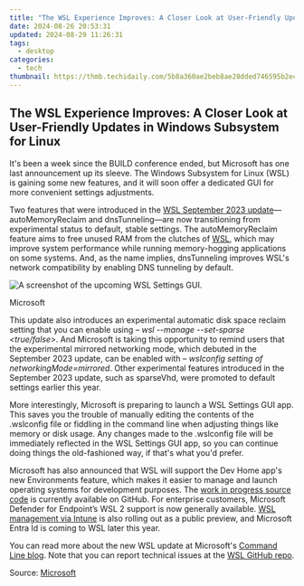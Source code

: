 ```yaml
---
title: "The WSL Experience Improves: A Closer Look at User-Friendly Updates in Windows Subsystem for Linux"
date: 2024-08-26 20:53:31
updated: 2024-08-29 11:26:31
tags:
  - desktop
categories:
  - tech
thumbnail: https://thmb.techidaily.com/5b8a360ae2beb8ae28dded746595b2ec0252b7304ad9ab12b451e3ff69d2619e.jpg
---
```


## The WSL Experience Improves: A Closer Look at User-Friendly Updates in Windows Subsystem for Linux

It's been a week since the BUILD conference ended, but Microsoft has one last announcement up its sleeve. The Windows Subsystem for Linux (WSL) is gaining some new features, and it will soon offer a dedicated GUI for more convenient settings adjustments.

 Two features that were introduced in the [WSL September 2023 update](https://devblogs.microsoft.com/commandline/windows-subsystem-for-linux-september-2023-update/)—autoMemoryReclaim and dnsTunneling—are now transitioning from experimental status to default, stable settings. The autoMemoryReclaim feature aims to free unused RAM from the clutches of [WSL](https://extra-guidance.techidaily.com/2024-approved-quick-tips-to-master-free-countdown-functions/), which may improve system performance while running memory-hogging applications on some systems. And, as the name implies, dnsTunneling improves WSL's network compatibility by enabling DNS tunneling by default.

![A screenshot of the upcoming WSL Settings GUI.](https://static1.howtogeekimages.com/wordpress/wp-content/uploads/2024/05/53.jpg) 

Microsoft

 This update also introduces an experimental automatic disk space reclaim setting that you can enable using _– wsl --manage --set-sparse <true/false>_. And Microsoft is taking this opportunity to remind users that the experimental mirrored networking mode, which debuted in the September 2023 update, can be enabled with _– wslconfig setting of networkingMode=mirrored_. Other experimental features introduced in the September 2023 update, such as sparseVhd, were promoted to default settings earlier this year.

 More interestingly, Microsoft is preparing to launch a WSL Settings GUI app. This saves you the trouble of manually editing the contents of the .wslconfig file or fiddling in the command line when adjusting things like memory or disk usage. Any changes made to the .wslconfig file will be immediately reflected in the WSL Settings GUI app, so you can continue doing things the old-fashioned way, if that's what you'd prefer.

 Microsoft has also announced that WSL will support the Dev Home app's new Environments feature, which makes it easier to manage and launch operating systems for development purposes. The [work in progress source code](https://github.com/WhitewaterFoundry/DevHomeWSLExtension) is currently available on GitHub. For enterprise customers, Microsoft Defender for Endpoint’s WSL 2 support is now generally available. [WSL management via Intune](https://learn.microsoft.com/en-us/windows/wsl/enterprise#configure-recommended-settings-with-intune) is also rolling out as a public preview, and Microsoft Entra Id is coming to WSL later this year.

 You can read more about the new WSL update at Microsoft's [Command Line blog](https://devblogs.microsoft.com/commandline/whats-new-in-the-windows-subsystem-for-linux-in-may-2024/). Note that you can report technical issues at the [WSL GitHub repo](https://github.com/microsoft/wsl).

 Source: [Microsoft](https://devblogs.microsoft.com/commandline/whats-new-in-the-windows-subsystem-for-linux-in-may-2024/)

<ins class="adsbygoogle"
     style="display:block"
     data-ad-format="autorelaxed"
     data-ad-client="ca-pub-7571918770474297"
     data-ad-slot="1223367746"></ins>



<ins class="adsbygoogle"
     style="display:block"
     data-ad-client="ca-pub-7571918770474297"
     data-ad-slot="8358498916"
     data-ad-format="auto"
     data-full-width-responsive="true"></ins>
